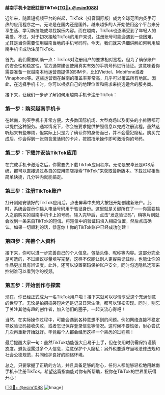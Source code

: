 **越南手机卡怎麽註冊TikTok[[TG💪+ @esim1088](https://t.me/s/esim1088)]**

近年来，随着短视频平台的兴起，TikTok（抖音国际版）成为全球范围内炙手可热的应用程序之一。无论是在国内还是国外，越来越多的人开始使用这个平台来分享生活、学习新技能或寻找娱乐内容。而在越南，TikTok也逐渐受到了年轻人的喜爱。不过，对于初次接触TikTok的用户来说，注册账号可能会遇到一些困难，尤其是当你需要使用越南当地的手机号码时。今天，我们就来详细讲解如何利用越南手机卡成功注册TikTok。

首先，我们需要明确一点：TikTok对注册用户的要求相对宽松，但为了确保账户的安全性和稳定性，官方通常建议使用真实有效的手机号码进行验证。这意味着你需要准备一张越南本地运营商提供的SIM卡，比如Viettel、Mobifone或者Vinaphone等。这些运营商在越南的覆盖率非常高，几乎可以覆盖所有地区。因此，在选择手机卡时，你可以根据自己的地理位置和需求来挑选适合的服务商。

接下来，让我们一步步了解如何用越南手机卡注册TikTok：

### 第一步：购买越南手机卡

在越南，购买手机卡非常方便。大多数国际机场、大型商场以及街头的小摊贩都可以提供这种服务。通常情况下，你会被要求提供护照信息以完成注册流程。虽然这听起来有些麻烦，但实际上只是为了确认你的身份而已，并不会侵犯隐私。购买完成后，你会得到一张包含激活码的卡片，按照指示操作即可激活你的号码。

### 第二步：下载并安装TikTok应用

在完成手机卡激活之后，你需要先下载TikTok应用程序。无论是安卓还是iOS系统，都可以直接通过各自的应用商店搜索“TikTok”来获取最新版本。下载过程相当简单快捷，几分钟内就能搞定。

### 第三步：注册TikTok账户

打开刚刚安装好的TikTok应用后，点击屏幕中央的大按钮开始创建新账户。此时，系统会提示你输入电话号码用于验证身份。这里就是关键所在了——你需要输入之前购买的越南手机卡上的号码。输入完毕后，点击“发送验证码”，稍等片刻就会收到一条来自TikTok的短信。将短信中的验证码填入相应位置，然后点击确认。如果一切顺利的话，恭喜你！你的TikTok账户已经成功创建！

### 第四步：完善个人资料

接下来，你可以进一步完善自己的个人信息，包括头像、昵称等内容。这部分完全是可选的，不过建议尽量填写完整，这样不仅能让别人更容易记住你，也能让你的作品更加具有辨识度。此外，还可以设置密码保护账户安全，同时勾选隐私选项来控制谁可以看到你的视频。

### 第五步：开始创作与探索

现在，你已经正式成为一名TikTok用户啦！接下来就可以尽情享受这个充满创意的世界了。无论是拍摄搞笑短片还是记录日常生活，都可以轻松实现。同时，别忘了关注其他有趣的创作者，加入他们的圈子，一起交流心得吧！

当然，在实际操作过程中，可能会遇到各种意想不到的问题。例如网络连接不稳定导致验证码接收失败，或者忘记保存登录信息等情况。这时候不要慌张，耐心尝试几次再重新开始就好。毕竟每个人都会经历这样一个熟悉的过程嘛！

最后提醒大家一句：虽然TikTok功能强大且易于上手，但在使用时仍需保持谨慎态度。避免泄露过多个人信息，注意保护个人隐私；另外也要遵守当地法律法规和社会公德规范，共同维护良好的网络环境。

总之，只要掌握了正确的方法，并且具备足够的耐心，任何人都能够轻松地用越南手机卡注册TikTok。希望这篇指南能对你有所帮助，祝你在TikTok的世界里玩得开心！

[[TG💪+ @esim1088](https://t.me/s/esim1088) ![Image](https://i.postimg.cc/4NQfJmqS/Snipaste-2025-05-13-00-14-12.png)]